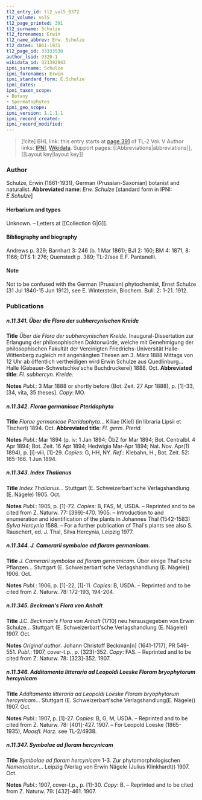 ```yaml
---
tl2_entry_id: tl2_vol5_0372
tl2_volume: vol5
tl2_page_printed: 391
tl2_surname: Schulze
tl2_forenames: Erwin
tl2_name_abbrev: Erw. Schulze
tl2_dates: 1861-1931
tl2_page_id: 33333530
author_lsid: 9320-1
wikidata_id: Q21392943
ipni_surname: Schulze
ipni_forenames: Erwin
ipni_standard_form: E.Schulze
ipni_dates: 
ipni_taxon_scope: 
- Botany
- Spermatophytes
ipni_geo_scope: 
ipni_version: 1.1.1.1
ipni_record_created: 
ipni_record_modified:
---
```


> [!cite] BHL link: this entry starts at [page 391](https://www.biodiversitylibrary.org/page/33333530) of TL-2 Vol. V
> Author links: [IPNI](https://www.ipni.org/a/9320-1), [Wikidata](https://www.wikidata.org/wiki/Q21392943). Support pages: [[Abbreviations|abbreviations]], [[Layout key|layout key]]

### Author

Schulze, Erwin (1861-1931), German (Prussian-Saxonian) botanist and naturalist. 
**Abbreviated name**: *Erw. Schulze* \[standard form in IPNI: *E.Schulze*\]

#### Herbarium and types

Unknown. – Letters at [[Collection G|G]].

#### Bibliography and biography

Andrews p. 329; Barnhart 3: 246 (b. 1 Mar 1861); BJI 2: 160; BM 4: 1871, 8: 1166; DTS 1: 276; Quenstedt p. 389; TL-2/see E.F. Pantanelli.

#### Note

Not to be confused with the German (Prussian) phytochemist, Ernst Schulze (31 Jul 1840-15 Jun 1912), see E. Winterstein, Biochem. Bull. 2: 1-21. 1912.

### Publications

##### n.11.341. Über die Flora der subhercynischen Kreide

**Title**
*Über die Flora der subhercynischen Kreide*. Inaugural-Dissertation zur Erlangung der philosophischen Doktorwürde, welche mit Genehmigung der philosophischen Fakultät der Vereinigten Friedrichs-Universität Halle-Wittenberg zugleich mit angehängten Thesen am 3. März 1888 Mittags von 12 Uhr ab öffentlich vertheidigen wird Erwin Schulze aus Quedlinburg... Halle (Gebauer-Schwetschke'sche Buchdruckerei) 1888. Oct.
**Abbreviated title**: *Fl. subhercyn. Kreide*.

**Notes**
*Publ*.: 3 Mar 1888 or shortly before (Bot. Zeit. 27 Apr 1888), p. \[1\]-33, \[34, vita, 35 theses\]. *Copy*: MO.

##### n.11.342. Florae germanicae Pteridophyta

**Title**
*Florae germanicae Pteridophyta*... Kiliae \[Kiel\] (in libraria Lipsii et Tischeri) 1894. Oct.
**Abbreviated title**: *Fl. germ. Pterid.*

**Notes**
*Publ*.: Mar 1894 (p. iv: 1 Jan 1894; ÖbZ for Mar 1894; Bot. Centralbl. 4 Apr 1894; Bot. Zeit. 16 Apr 1894; Hedwigia Mar-Apr 1894; Nat. Nov. Apr(1) 1894), p. \[i\]-viii, \[1\]-29. *Copies*: G, HH, NY.
*Ref*.: Klebahn, H., Bot. Zeit. 52: 165-166. 1 Jun 1894.

##### n.11.343. Index Thalianus

**Title**
*Index Thalianus*... Stuttgart (E. Schweizerbart'sche Verlagshandlung (E. Nägele) 1905. Oct.

**Notes**
*Publ*.: 1905, p. \[1\]-72. *Copies*: B, FAS, M, USDA. – Reprinted and to be cited from Z. Naturw. 77: \[399\]-470. 1905. – Introduction to and enumeration and identification of the plants in Johannes Thal (1542-1583) *Sylva Hercynia* 1588. – For a further publication of Thal's plants see also S. Rauschert, ed. J. Thal, Silva Hercynia, Leipzig 1977.

##### n.11.344. J. Camerarii symbolae ad floram germanicam.

**Title**
*J. Camerarii symbolae ad floram germanicam.* Über einige Thal'sche Pflanzen... Stuttgart (E. Schweizerbart'sche Verlagshandlung (E. Nägele)) 1906. Oct.

**Notes**
*Publ*.: 1906, p. \[1\]-22, \[1\]-11. *Copies*: B, USDA. – Reprinted and to be cited from Z. Naturw. 78: 172-193, 194-204.

##### n.11.345. Beckman's Flora von Anhalt

**Title**
J.C. *Beckman's Flora von Anhalt* (1710) neu herausgegeben von Erwin Schulze... Stuttgart (E. Schweizerbart'sche Verlagshandlung (E. Nägele)) 1907. Oct.

**Notes**
*Original author*. Johann Christoff Beckman\[n\] (1641-1717), PR 549-551.
*Publ*.: 1907, cover-t.p., p. \[323\]-352. *Copy*: FAS. – Reprinted and to be cited from Z. Naturw. 78: \[323\]-352. 1907.

##### n.11.346. Additamenta litteraria ad Leopoldi Loeske Floram bryophytorum hercynicam

**Title**
*Additamenta litteraria ad Leopoldi Loeske Floram bryophytorum hercynicam*... Stuttgart (E. Schweizerbart'sche Verlagshandlung(E. Nägele)) 1907. Oct.

**Notes**
*Publ*.: 1907, p. \[1\]-27. *Copies*: B, G, M, USDA. – Reprinted and to be cited from Z. Naturw. 78: \[401\]-427. 1907. – For Leopold Loeske (1865-1935), *Moosfl. Harz.* see TL-2/4938.

##### n.11.347. Symbolae ad floram hercynicam

**Title**
*Symbolae ad floram hercynicam* 1-3. Zur phytomorphologischen *Nomenclatur*... Leipzig (Verlag von Erwin Nägele (Julius Klinkhardt)) 1907. Oct.

**Notes**
*Publ*.: 1907, cover-t.p., p. \[1\]-30. *Copy*: B. – Reprinted and to be cited from Z. Naturw. 79: \[432\]-461. 1907.

